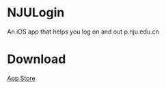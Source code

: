 # NJULogin
An iOS app that helps you log on and out p.nju.edu.cn
# Download
[App Store](https://itunes.apple.com/us/app/nju-login/id1164049093 "悬停显示")

